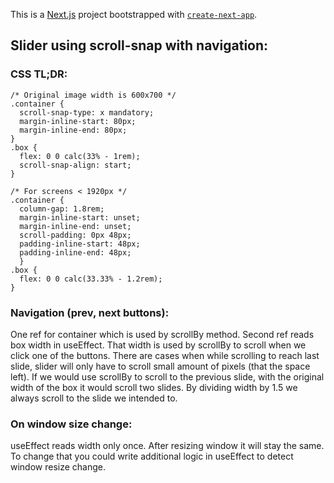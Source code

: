This is a [Next.js](https://nextjs.org/) project bootstrapped with [`create-next-app`](https://github.com/vercel/next.js/tree/canary/packages/create-next-app).

## Slider using scroll-snap with navigation:

### CSS TL;DR:
```
/* Original image width is 600x700 */
.container {
  scroll-snap-type: x mandatory;
  margin-inline-start: 80px;
  margin-inline-end: 80px;
}
.box {
  flex: 0 0 calc(33% - 1rem);
  scroll-snap-align: start;
}

/* For screens < 1920px */
.container {
  column-gap: 1.8rem;
  margin-inline-start: unset;
  margin-inline-end: unset;
  scroll-padding: 0px 48px;
  padding-inline-start: 48px;
  padding-inline-end: 48px;
  }
.box {
  flex: 0 0 calc(33.33% - 1.2rem);
}
```
### Navigation (prev, next buttons):
One ref for container which is used by scrollBy method. Second ref reads box width in useEffect. That width is used by scrollBy to scroll when we click one of the buttons. There are cases when while scrolling to reach last slide, slider will only have to scroll small amount of pixels (that the space left). If we would use scrollBy to scroll to the previous slide, with the original width of the box it would scroll two slides. By dividing width by 1.5 we always scroll to the slide we intended to.

### On window size change:
useEffect reads width only once. After resizing window it will stay the same. To change that you could write additional logic in useEffect to detect window resize change.
